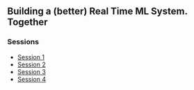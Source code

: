 ## Building a (better) Real Time ML System. Together

### Sessions

- [Session 1](./sessions/session_1.md)
- [Session 2](./sessions/session_2.md)
- [Session 3](./sessions/session_3.md)
- [Session 4](./sessions/session_4.md)